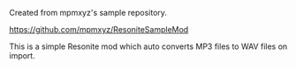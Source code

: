 Created from mpmxyz's sample repository.

https://github.com/mpmxyz/ResoniteSampleMod

This is a simple Resonite mod which auto converts MP3 files to WAV files on import.